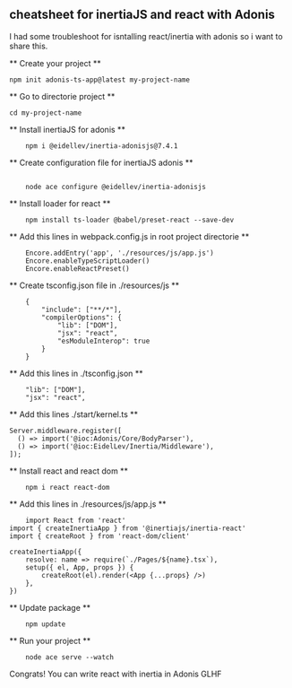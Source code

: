 ## cheatsheet for inertiaJS and react with Adonis

I had some troubleshoot for isntalling react/inertia with adonis so i want to share this.

** Create your project **

```
npm init adonis-ts-app@latest my-project-name

```
** Go to directorie project **

```
cd my-project-name

```
** Install inertiaJS for adonis **

```
    npm i @eidellev/inertia-adonisjs@7.4.1

```

** Create configuration file for inertiaJS adonis **

```

    node ace configure @eidellev/inertia-adonisjs

```

** Install loader for react **


```
    npm install ts-loader @babel/preset-react --save-dev

```

** Add this lines in webpack.config.js in root project directorie **

```
    Encore.addEntry('app', './resources/js/app.js')
    Encore.enableTypeScriptLoader()
    Encore.enableReactPreset()

```

** Create tsconfig.json file in ./resources/js **

```
    {
        "include": ["**/*"],
        "compilerOptions": {
            "lib": ["DOM"],
            "jsx": "react",
            "esModuleInterop": true
        }
    }

```

** Add this lines in ./tsconfig.json **

```
    "lib": ["DOM"],
    "jsx": "react",

```

** Add this lines ./start/kernel.ts **

```
Server.middleware.register([
  () => import('@ioc:Adonis/Core/BodyParser'),
  () => import('@ioc:EidelLev/Inertia/Middleware'),
]);

```

** Install react and react dom **

```
    npm i react react-dom

```

** Add this lines in ./resources/js/app.js **

```
    import React from 'react'
import { createInertiaApp } from '@inertiajs/inertia-react'
import { createRoot } from 'react-dom/client'

createInertiaApp({
    resolve: name => require(`./Pages/${name}.tsx`),
    setup({ el, App, props }) {
        createRoot(el).render(<App {...props} />)
    },
})

```

** Update package **

```
    npm update

```

** Run your project **

```
    node ace serve --watch

```


Congrats! You can write react with inertia in Adonis GLHF
